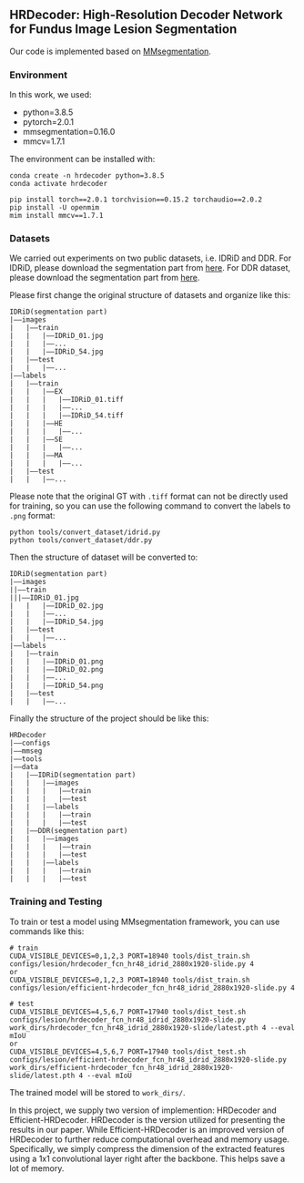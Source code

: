 ## HRDecoder: High-Resolution Decoder Network for Fundus Image Lesion Segmentation

Our code is implemented based on [MMsegmentation](https://github.com/open-mmlab/mmsegmentation).

### Environment

In this work, we used:
- python=3.8.5
- pytorch=2.0.1
- mmsegmentation=0.16.0
- mmcv=1.7.1

The environment can be installed with:
```
conda create -n hrdecoder python=3.8.5
conda activate hrdecoder

pip install torch==2.0.1 torchvision==0.15.2 torchaudio==2.0.2
pip install -U openmim
mim install mmcv==1.7.1
```

### Datasets
We carried out experiments on two public datasets, i.e. IDRiD and DDR. For IDRiD, please download the segmentation part from [here](https://ieee-dataport.s3.amazonaws.com/open/3754/A.%20Segmentation.zip?response-content-disposition=attachment%3B%20filename%3D%22A.%20Segmentation.zip%22&X-Amz-Algorithm=AWS4-HMAC-SHA256&X-Amz-Credential=AKIAJOHYI4KJCE6Q7MIQ%2F20240315%2Fus-east-1%2Fs3%2Faws4_request&X-Amz-Date=20240315T053048Z&X-Amz-SignedHeaders=Host&X-Amz-Expires=86400&X-Amz-Signature=de00f49e9a770569b25982825c74f0b74a69e40fb965de881a8efca993f5b71f). For DDR dataset, please download the segmentation part from [here](https://drive.google.com/drive/folders/1z6tSFmxW_aNayUqVxx6h6bY4kwGzUTEC).

Please first change the original structure of datasets and organize like this:
```
IDRiD(segmentation part)
|——images
|	|——train
|	|	|——IDRiD_01.jpg
|	|	|——...
|	|	|——IDRiD_54.jpg
|	|——test
|	|	|——...
|——labels
|	|——train
|	|	|——EX
|	|	|	|——IDRiD_01.tiff
|	|	|	|——...
|	|	|	|——IDRiD_54.tiff
|	|	|——HE
|	|	|	|——...
|	|	|——SE
|	|	|	|——...
|	|	|——MA
|	|	|	|——...
|	|——test
|	|	|——...
```

Please note that the original GT with `.tiff` format can not be directly used for training, so you can use the following command to convert the labels to `.png` format:
```
python tools/convert_dataset/idrid.py
python tools/convert_dataset/ddr.py
```
Then the structure of dataset will be converted to:
```
IDRiD(segmentation part)
|——images
||——train
|||——IDRiD_01.jpg
|	|	|——IDRiD_02.jpg
|	|	|——...
|	|	|——IDRiD_54.jpg
|	|——test
|	|	|——...
|——labels
|	|——train
|	|	|——IDRiD_01.png
|	|	|——IDRiD_02.png
|	|	|——...
|	|	|——IDRiD_54.png
|	|——test
|	|	|——...
```

Finally the structure of the project should be like this:
```
HRDecoder
|——configs
|——mmseg
|——tools
|——data
|	|——IDRiD(segmentation part)
|	|	|——images
|	|	|	|——train
|	|	|	|——test
|	|	|——labels
|	|	|	|——train
|	|	|	|——test
|	|——DDR(segmentation part)
|	|	|——images
|	|	|	|——train
|	|	|	|——test
|	|	|——labels
|	|	|	|——train
|	|	|	|——test
```

### Training and Testing

To train or test a model using MMsegmentation framework, you can use commands like this:
```
# train
CUDA_VISIBLE_DEVICES=0,1,2,3 PORT=18940 tools/dist_train.sh configs/lesion/hrdecoder_fcn_hr48_idrid_2880x1920-slide.py 4
or
CUDA_VISIBLE_DEVICES=0,1,2,3 PORT=18940 tools/dist_train.sh configs/lesion/efficient-hrdecoder_fcn_hr48_idrid_2880x1920-slide.py 4

# test
CUDA_VISIBLE_DEVICES=4,5,6,7 PORT=17940 tools/dist_test.sh configs/lesion/hrdecoder_fcn_hr48_idrid_2880x1920-slide.py work_dirs/hrdecoder_fcn_hr48_idrid_2880x1920-slide/latest.pth 4 --eval mIoU
or
CUDA_VISIBLE_DEVICES=4,5,6,7 PORT=17940 tools/dist_test.sh configs/lesion/efficient-hrdecoder_fcn_hr48_idrid_2880x1920-slide.py work_dirs/efficient-hrdecoder_fcn_hr48_idrid_2880x1920-slide/latest.pth 4 --eval mIoU
```

The trained model will be stored to `work_dirs/`.

In this project, we supply two version of implemention: HRDecoder and Efficient-HRDecoder.
HRDecoder is the version utilized for presenting the results in our paper. While Efficient-HRDecoder is an improved version of HRDecoder to further reduce computational overhead and memory usage. Specifically, we simply compress the dimension of the extracted features using a 1x1 convolutional layer right after the backbone. This helps save a lot of memory.
